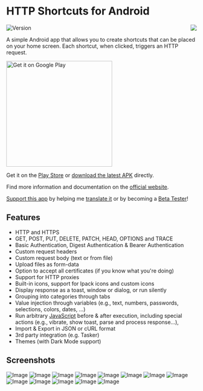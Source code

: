 # HTTP Shortcuts for Android
<a href="https://http-shortcuts.rmy.ch/">
<img src="/Assets/logo.png" align="right" style="margin-left: 1em;"/>
</a>

![Version](https://img.shields.io/badge/version-1.34.0-green.svg)

A simple Android app that allows you to create shortcuts that can be placed on your home screen. Each shortcut, when clicked, triggers an HTTP request.

<a href="https://play.google.com/store/apps/details?id=ch.rmy.android.http_shortcuts">
<img alt="Get it on Google Play" src="http://steverichey.github.io/google-play-badge-svg/img/en_get.svg" width="280" />
</a>

Get it on the [Play Store](https://play.google.com/store/apps/details?id=ch.rmy.android.http_shortcuts) or [download the latest APK](https://github.com/Waboodoo/HTTP-Shortcuts/releases) directly.

Find more information and documentation on the [official website](https://http-shortcuts.rmy.ch/).

[Support this app](https://http-shortcuts.rmy.ch/support-me) by helping me [translate it](https://poeditor.com/join/project/8tHhwOTzVZ) or by becoming a [Beta Tester](https://play.google.com/apps/testing/ch.rmy.android.http_shortcuts)!

## Features
- HTTP and HTTPS
- GET, POST, PUT, DELETE, PATCH, HEAD, OPTIONS and TRACE
- Basic Authentication, Digest Authentication & Bearer Authentication
- Custom request headers
- Custom request body (text or from file)
- Upload files as form-data
- Option to accept all certificates (if you know what you're doing)
- Support for HTTP proxies
- Built-in icons, support for Ipack icons and custom icons
- Display response as a toast, window or dialog, or run silently
- Grouping into categories through tabs
- Value injection through variables (e.g., text, numbers, passwords, selections, colors, dates, …)
- Run arbitrary [JavaScript](https://http-shortcuts.rmy.ch/scripting) before & after execution, including special actions (e.g., vibrate, show toast, parse and process response…), 
- Import & Export in JSON or cURL format
- 3rd party integration (e.g. Tasker)
- Themes (with Dark Mode support)

## Screenshots

![Image](/Assets/Screenshots/01.png)
![Image](/Assets/Screenshots/02.png)
![Image](/Assets/Screenshots/03.png)
![Image](/Assets/Screenshots/04.png)
![Image](/Assets/Screenshots/05.png)
![Image](/Assets/Screenshots/06.png)
![Image](/Assets/Screenshots/07.png)
![Image](/Assets/Screenshots/08.png)
![Image](/Assets/Screenshots/09.png)
![Image](/Assets/Screenshots/10.png)
![Image](/Assets/Screenshots/11.png)
![Image](/Assets/Screenshots/12.png)
![Image](/Assets/Screenshots/13.png)

